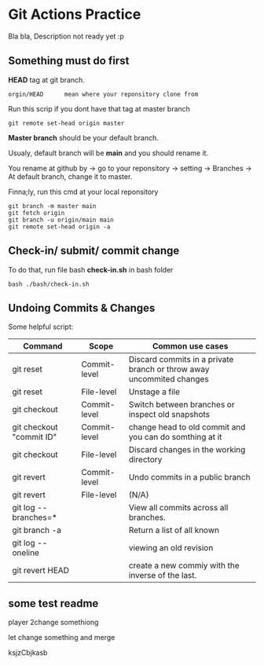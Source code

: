 # Git Actions Practice

Bla bla, Description not ready yet :p

## Something must do first

**HEAD** tag at git branch.

```tag
orgin/HEAD      mean where your reponsitory clone from
```

Run this scrip if you dont have that tag at master branch

```script
git remote set-head origin master
```

**Master branch** should be your default branch.

Usualy, default branch will be **main** and you should rename it.

You rename at github by -> go to your reponsitory -> setting -> Branches -> At default branch, change it to master.

Finna;ly, run this cmd at your local reponsitory

```script
git branch -m master main
git fetch origin
git branch -u origin/main main
git remote set-head origin -a
```

## Check-in/ submit/ commit change

To do that, run file bash **check-in.sh** in bash folder

```script
bash ./bash/check-in.sh
```

## Undoing Commits & Changes

Some helpful script:

| Command | Scope | Common use cases |
| --- | --- | --- |
| git reset | Commit-level | Discard commits in a private branch or throw away uncommited changes |
| git reset | File-level | Unstage a file |
| git checkout | Commit-level | Switch between branches or inspect old snapshots |
| git checkout "commit ID" |   Commit-level  | change head to old commit and you can do somthing at it |
| git checkout | File-level | Discard changes in the working directory |
| git revert | Commit-level | Undo commits in a public branch |
| git revert | File-level | (N/A) |
| git log --branches=* | | View all commits across all branches. |
| git branch -a | | Return a list of all known |
| git log --oneline | | viewing an old revision |
| git revert HEAD | | create a new commiy with the inverse of the last. |

## some test readme

player 2change somethiong

let change something and merge

ksjzCbjkasb
